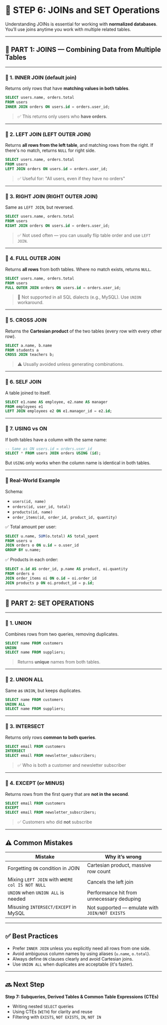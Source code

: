 # 🧩 **STEP 6: JOINs and SET Operations**

Understanding JOINs is essential for working with **normalized databases**. You’ll use joins anytime you work with multiple related tables.

---

## 🔷 PART 1: JOINS — Combining Data from Multiple Tables

---

### 🔹 1. INNER JOIN (default join)

Returns only rows that have **matching values in both tables**.

```sql
SELECT users.name, orders.total
FROM users
INNER JOIN orders ON users.id = orders.user_id;
```

> ✅ This returns only users who **have orders**.

---

### 🔹 2. LEFT JOIN (LEFT OUTER JOIN)

Returns **all rows from the left table**, and matching rows from the right. If there's no match, returns `NULL` for right side.

```sql
SELECT users.name, orders.total
FROM users
LEFT JOIN orders ON users.id = orders.user_id;
```

> ✅ Useful for: "All users, even if they have no orders"

---

### 🔹 3. RIGHT JOIN (RIGHT OUTER JOIN)

Same as `LEFT JOIN`, but reversed.

```sql
SELECT users.name, orders.total
FROM users
RIGHT JOIN orders ON users.id = orders.user_id;
```

> ✅ Not used often — you can usually flip table order and use `LEFT JOIN`.

---

### 🔹 4. FULL OUTER JOIN

Returns **all rows** from both tables. Where no match exists, returns `NULL`.

```sql
SELECT users.name, orders.total
FROM users
FULL OUTER JOIN orders ON users.id = orders.user_id;
```

> 🔴 Not supported in all SQL dialects (e.g., MySQL). Use `UNION` workaround.

---

### 🔹 5. CROSS JOIN

Returns the **Cartesian product** of the two tables (every row with every other row).

```sql
SELECT a.name, b.name
FROM students a
CROSS JOIN teachers b;
```

> ⚠️ Usually avoided unless generating combinations.

---

### 🔹 6. SELF JOIN

A table joined to itself.

```sql
SELECT e1.name AS employee, e2.name AS manager
FROM employees e1
LEFT JOIN employees e2 ON e1.manager_id = e2.id;
```

---

### 🔹 7. USING vs ON

If both tables have a column with the same name:

```sql
-- Same as ON users.id = orders.user_id
SELECT * FROM users JOIN orders USING (id);
```

But `USING` only works when the column name is identical in both tables.

---

### 🔹 Real-World Example

Schema:

- `users(id, name)`
- `orders(id, user_id, total)`
- `products(id, name)`
- `order_items(id, order_id, product_id, quantity)`

✅ Total amount per user:

```sql
SELECT u.name, SUM(o.total) AS total_spent
FROM users u
JOIN orders o ON u.id = o.user_id
GROUP BY u.name;
```

✅ Products in each order:

```sql
SELECT o.id AS order_id, p.name AS product, oi.quantity
FROM orders o
JOIN order_items oi ON o.id = oi.order_id
JOIN products p ON oi.product_id = p.id;
```

---

## 🔷 PART 2: SET OPERATIONS

---

### 🔹 1. UNION

Combines rows from two queries, removing duplicates.

```sql
SELECT name FROM customers
UNION
SELECT name FROM suppliers;
```

> Returns **unique** names from both tables.

---

### 🔹 2. UNION ALL

Same as `UNION`, but keeps duplicates.

```sql
SELECT name FROM customers
UNION ALL
SELECT name FROM suppliers;
```

---

### 🔹 3. INTERSECT

Returns only rows **common to both queries**.

```sql
SELECT email FROM customers
INTERSECT
SELECT email FROM newsletter_subscribers;
```

> ✅ Who is both a customer and newsletter subscriber

---

### 🔹 4. EXCEPT (or MINUS)

Returns rows from the first query that are **not in the second**.

```sql
SELECT email FROM customers
EXCEPT
SELECT email FROM newsletter_subscribers;
```

> ✅ Customers who did **not** subscribe

---

## ⚠️ Common Mistakes

| Mistake                                         | Why it’s wrong                                 |
| ----------------------------------------------- | ---------------------------------------------- |
| Forgetting `ON` condition in JOIN               | Cartesian product, massive row count           |
| Mixing `LEFT JOIN` with `WHERE col IS NOT NULL` | Cancels the left join                          |
| `UNION` when `UNION ALL` is needed              | Performance hit from unnecessary deduping      |
| Misusing `INTERSECT/EXCEPT` in MySQL            | Not supported — emulate with `JOIN/NOT EXISTS` |

---

## ✅ Best Practices

- Prefer `INNER JOIN` unless you explicitly need all rows from one side.
- Avoid ambiguous column names by using aliases (`u.name`, `o.total`).
- Always define `ON` clauses clearly and avoid Cartesian joins.
- Use `UNION ALL` when duplicates are acceptable (it's faster).

---

## 🔜 Next Step

**Step 7: Subqueries, Derived Tables & Common Table Expressions (CTEs)**

- Writing nested `SELECT` queries
- Using CTEs (`WITH`) for clarity and reuse
- Filtering with `EXISTS`, `NOT EXISTS`, `IN`, `NOT IN`
